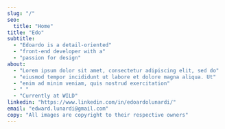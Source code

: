 ```yaml
---
slug: "/"
seo:
  title: "Home"
title: "Edo"
subtitle:
  - "Edoardo is a detail-oriented"
  - "front-end developer with a"
  - "passion for design"
about:
  - "Lorem ipsum dolor sit amet, consectetur adipiscing elit, sed do"
  - "eiusmod tempor incididunt ut labore et dolore magna aliqua. Ut"
  - "enim ad minim veniam, quis nostrud exercitation"
  - " "
  - "Currently at WILD"
linkedin: "https://www.linkedin.com/in/edoardolunardi/"
email: "edward.lunardi@gmail.com"
copy: "All images are copyright to their respective owners"
---
```

